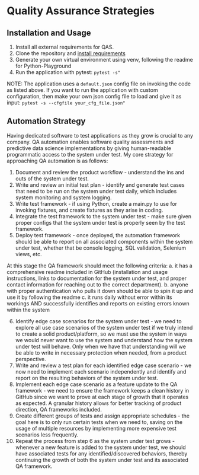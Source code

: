 # Quality Assurance Strategies


## Installation and Usage

1. Install all external requirements for QAS.
2. Clone the repository and [install requirements](https://github.com/SirSgtCire/Python-Playground/blob/develop/QAS/requirements.txt)
3. Generate your own virtual environment using venv, following the readme for Python-Playground
4. Run the application with pytest: `pytest -s"`

NOTE: The application uses a `default.json` config file on invoking the code as
listed above. If you want to run the application with custom configuration,
then make your own json config file to load and give it as input:
`pytest -s --cfgfile your_cfg_file.json"`


## Automation Strategy

Having dedicated software to test applications as they grow is crucial to any company. QA automation enables software 
quality assessments and predictive data science implementations by giving human-readable programmatic access to the 
system under test. My core strategy for approaching QA automation is as follows:

1. Document and review the product workflow - understand the ins and outs of the system under test.
2. Write and review an initial test plan - identify and generate test cases that need to be run on the system under test daily, which includes system monitoring and system logging.
3. Write test framework - if using Python, create a main.py to use for invoking fixtures, and create fixtures as they arise in coding.
4. Integrate the test framework to the system under test - make sure given proper configs that the system under test is properly seen by the test framework.
5. Deploy test framework - once deployed, the automation framework should be able to report on all associated components within the system under test, whether that be console logging, SQL validation, Selenium views, etc.

At this stage the QA framework should meet the following criteria:
a. it has a comprehensive readme included in GitHub (installation and usage instructions, links to documentation for the system under test, and proper contact information for reaching out to the correct department).
b. anyone with proper authentication who pulls it down should be able to spin it up and use it by following the readme
c. it runs daily without error within its workings AND successfully identifies and reports on existing errors known within the system

6. Identify edge case scenarios for the system under test - we need to explore all use case scenarios of the system under test if we truly intend to create a solid product/platform, so we must use the system in ways we would never want to use the system and understand how the system under test will behave. Only when we have that understanding will we be able to write in necessary protection when needed, from a product perspective.
7. Write and review a test plan for each identified edge case scenario - we now need to implement each scenario independently and identify and report on the resulting behaviors of the system under test.
8. Implement each edge case scenario as a feature update to the QA framework - we need to ensure the framework keeps a clean history in GitHub since we want to prove at each stage of growth that it operates as expected. A granular history allows for better tracking of product direction, QA frameworks included.
9. Create different groups of tests and assign appropriate schedules - the goal here is to only run certain tests when we need to, saving on the usage of multiple resources by implementing more expensive test scenarios less frequently.
10. Repeat the process from step 6 as the system under test grows - whenever a new feature is added to the system under test, we should have associated tests for any identified/discovered behaviors, thereby continuing the growth of both the system under test and its associated QA framework.
